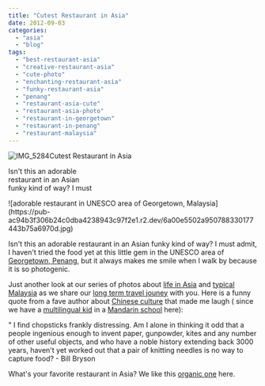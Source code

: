 ```yaml
---
title: "Cutest Restaurant in Asia"
date: 2012-09-03
categories: 
  - "asia"
  - "blog"
tags: 
  - "best-restaurant-asia"
  - "creative-restaurant-asia"
  - "cute-photo"
  - "enchanting-restaurant-asia"
  - "funky-restaurant-asia"
  - "penang"
  - "restaurant-asia-cute"
  - "restaurant-asia-photo"
  - "restaurant-in-georgetown"
  - "restaurant-in-penang"
  - "restaurant-malaysia"
---
```


![IMG_5284](https://pub-ac94b3f306b24c0dba4238943c97f2e1.r2.dev/6a00e5502a950788330177443b7556970d.jpg)Cutest Restaurant in Asia

Isn't this an adorable  
restaurant in an Asian  
funky kind of way? I must

<!--more--> ![adorable restaurant in UNESCO area of Georgetown, Malaysia](https://pub-ac94b3f306b24c0dba4238943c97f2e1.r2.dev/6a00e5502a950788330177443b75a6970d.jpg)  
  
Isn't this an adorable restaurant in an Asian funky kind of way? I must admit, I haven't tried the food yet at this little gem in the UNESCO area of [Georgetown, Penang](http://soultravelers3new.local/2011/02/20-stunning-photos-chinese-new-year-georgetown-penang.html "georgetown, penang"), but it always makes me smile when I walk by because it is so photogenic.  
  
Just another look at our series of photos about [life in Asia](http://soultravelers3new.local/2012/05/living-in-asia.html "our life in Asia") and [typical Malaysia](http://soultravelers3new.local/2012/07/typical-malaysia-local-style.html "typical Malaysia") as we share our [long term travel jouney](http://soultravelers3new.local/2011/07/what-our-nomadic-travel-lifestyle-looks-like-family-fun.html "long term travel journey") with you. Here is a funny quote from a fave author about [Chinese culture](http://soultravelers3new.local/2012/04/the-beauty-of-traditional-chinese-culture.html "chinese culture") that made me laugh ( since we have a [multilingual kid](http://soultravelers3new.local/2011/06/how-to-raise-a-bilingual-or-multi-lingual-child.html "mulitlingual kid") in a [Mandarin school](http://soultravelers3new.local/2012/06/why-learn-mandarin-in-tropical-asia-penang.html "mandarin school") here):  
  
" I find chopsticks frankly distressing. Am I alone in thinking it odd that a people ingenious enough to invent paper, gunpowder, kites and any number of other useful objects, and who have a noble history extending back 3000 years, haven't yet worked out that a pair of knitting needles is no way to capture food? - Bill Bryson  
  

What's your favorite restaurant in Asia? We like this [organic one](http://soultravelers3new.local/2012/08/where-to-buy-organic-food-in-penang.html "organic restaurant") here.

